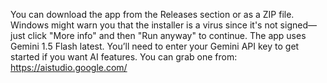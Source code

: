 You can download the app from the Releases section or as a ZIP file. Windows might warn you that the installer is a virus since it's not signed—just click "More info" and then "Run anyway" to continue.
The app uses Gemini 1.5 Flash latest. You’ll need to enter your Gemini API key to get started if you want AI features. You can grab one from: https://aistudio.google.com/

